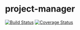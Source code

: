 # project-manager #

[![Build Status](https://travis-ci.org/thiagogarbazza/project-manager.svg?branch=master)](https://travis-ci.org/thiagogarbazza/project-manager)
[![Coverage Status](https://coveralls.io/repos/github/thiagogarbazza/project-manager/badge.svg?branch=master)](https://coveralls.io/github/thiagogarbazza/project-manager?branch=master)
